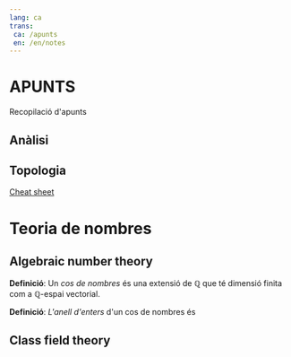```yaml
---
lang: ca
trans:
 ca: /apunts
 en: /en/notes
---
```


# APUNTS

Recopilació d'apunts

## Anàlisi

## Topologia
[Cheat sheet](Topologia_Cheat_Sheet.pdf)

# Teoria de nombres

## Algebraic number theory


**Definició**: Un *cos de nombres* és una extensió de $\mathbb Q$ que té dimensió finita com a $\mathbb Q$-espai vectorial.

**Definició**: *L'anell d'enters* d'un cos de nombres és 
## Class field theory 
